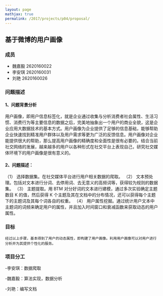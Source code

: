 ```yaml
---
layout: page
mathjax: true
permalink: /2017/projects/p04/proposal/
---
```


## 基于微博的用户画像

### 成员

- 魏嘉毅 2620160022
- 李安琪 2620160031
- 刘艳  2620160026


### 问题描述

#### 1、问题背景分析

  用户画像，即用户信息标签化，就是企业通过收集与分析消费者社会属性、生活习惯、消费行为等主要信息的数据之后，完美地抽象出一个用户的商业全貌，这是企业应用大数据技术的基本方式。用户画像为企业提供了足够的信息基础，能够帮助企业快速找到精准用户群体以及用户需求等更为广泛的反馈信息。用户画像对企业能提供很大的帮助，那么提高用户画像的精确度和全面性是很有必要的。结合当前社交网络的发展，越来越多的用户以各种形式在社交平台上表现自己，研究社交媒体环境下的用户画像是很有意义的。
  
#### 2、问题描述：

  （1） 选择数据集。在社交媒体平台进行用户相关数据的爬取。
  （2） 文本预处理。包括对文本进行分词、去停用词、去无意义的高频词等，获得较为规则的数据集。
  （3） 主题提取。用 BTM 对分好词的文本进行建模，通过多次实验确定主题数目 K 的值，然后获得 K 个主题及其在文档中的分布情况，还可以获得每个主题下的主题词及其每个词各自的权重。
  （4） 用户属性挖掘。通过统计用户文本中主题词的词频来确定用户的属性，并且加入时间窗口和衰减函数来获取动态的用户属性。


### 目标

    经过以上步骤，基本得到了用户的动态属性，即构建了用户画像。利用用户画像可以对用户进行分析并为其提供个性化的服务。
    
### 项目分工

-李安琪：数据爬取

-魏嘉毅：算法实现，数据分析

-刘艳：编写文档
